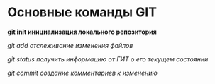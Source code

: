 # Основные команды GIT

**git init инициализация локального репозитория**

*git add отслеживание изменения файлов*

*git status получить информацию от ГИТ о его текущем состоянии*

*git commit создание комментариев к изменению*